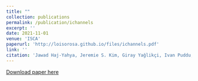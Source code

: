 ```yaml
---
title: ""
collection: publications
permalink: /publication/ichannels
excerpt: ''
date: 2021-11-01
venue: 'ISCA'
paperurl: 'http://loisorosa.github.io/files/ichannels.pdf'
link: ''
citation: 'Jawad Haj-Yahya, Jeremie S. Kim, Giray Yağlikçi, Ivan Puddu, <u>Lois Orosa</u>, Juan Gomez-Luna, Mohammed Alser and Onur Mutlu. <b>"IChannels: Exploiting Current Management Mechanisms to Create Covert Channels in Modern Processors."</b> In 2021 IEEE international Symphosium on Computer Architecture (ISCA), 2021.'
---
```

[Download paper here](http://loisorosa.github.io/files/ichannels.pdf)


